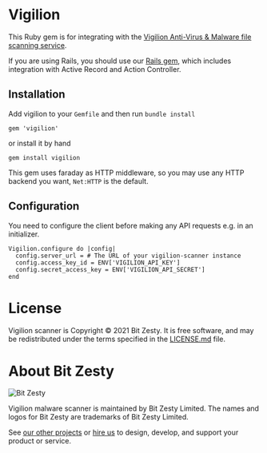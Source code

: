 # Vigilion

This Ruby gem is for integrating with the [Vigilion Anti-Virus & Malware file scanning service](https://github.com/bitzesty/vigilion-scanner).

If you are using Rails, you should use our [Rails gem](
https://github.com/vigilion/vigilion-rails), which includes
integration with Active Record and Action Controller.

## Installation

Add vigilion to your `Gemfile` and then run `bundle install`

`gem 'vigilion'`

or install it by hand

`gem install vigilion`

This gem uses faraday as HTTP middleware, so you may use any HTTP
backend you want, `Net:HTTP` is the default.

## Configuration

You need to configure the client before making any API requests e.g. in an initializer.

```
Vigilion.configure do |config|
  config.server_url = # The URL of your vigilion-scanner instance
  config.access_key_id = ENV['VIGILION_API_KEY']
  config.secret_access_key = ENV['VIGILION_API_SECRET']
end
```

# License

Vigilion scanner is Copyright © 2021 Bit Zesty. It is free
software, and may be redistributed under the terms specified in the
[LICENSE.md] file.

[LICENSE.md]: https://github.com/vigilion/vigilion-ruby/blob/master/LICENSE.md


# About Bit Zesty

![Bit Zesty](https://bitzesty.com/wp-content/uploads/2017/01/logo_dark.png)

Vigilion malware scanner is maintained by Bit Zesty Limited.
The names and logos for Bit Zesty are trademarks of Bit Zesty Limited.

See [our other projects](https://bitzesty.com/client-stories/) or
[hire us](https://bitzesty.com/contact/) to design, develop, and support your product or service.

